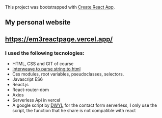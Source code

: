 This project was bootstrapped with [Create React App](https://github.com/facebook/create-react-app).

## My personal website 
## https://em3reactpage.vercel.app/

### I used the following tecnologies:

- HTML, CSS and GIT of course
- [Interweave to parse string to html](https://interweave.dev/docs/)
- Css modules, root variables, pseudoclasses, selectors.
- Javascript ES6
- React.js
- React-router-dom
- Axios
- Serverless Api in vercel
- A google script by [DWYL](https://github.com/dwyl/) for the contact form serverless, 
I only use the script, the function that he share is not compatible with react




